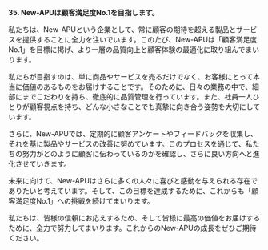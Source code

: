 **35. New-APUは顧客満足度No.1を目指します。**

私たちは、New-APUという企業として、常に顧客の期待を超える製品とサービスを提供することに全力を注いでいます。このたび、New-APUは「顧客満足度No.1」を目標に掲げ、より一層の品質向上と顧客体験の最適化に取り組んでまいります。

私たちが目指すのは、単に商品やサービスを売るだけでなく、お客様にとって本当に価値のあるものをお届けすることです。そのために、日々の業務の中で、細部にまでこだわりを持ち、徹底的に品質管理を行っています。また、社員一人ひとりが顧客視点を持ち、どんな小さなことでも真摯に向き合う姿勢を大切にしています。

さらに、New-APUでは、定期的に顧客アンケートやフィードバックを収集し、それを基に製品やサービスの改善に努めています。このプロセスを通じて、私たちの努力がどのように顧客に伝わっているのかを確認し、さらに良い方向へと進化させていきます。

未来に向けて、New-APUはさらに多くの人々に喜びと感動を与えられる存在でありたいと考えています。そして、この目標を達成するために、これからも「顧客満足度No.1」への挑戦を続けてまいります。

私たちは、皆様の信頼にお応えするため、そして皆様に最高の価値をお届けするために、全力で努力してまいります。これからのNew-APUの成長をぜひご期待ください。